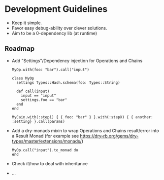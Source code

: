 # Development Guidelines

- Keep it simple.
- Favor easy debug-ability over clever solutions.
- Aim to be a 0-dependency lib (at runtime)

## Roadmap

- Add "Settings"/Dependency injection for Operations and Chains

    ```
    MyOp.with(foo: "bar").call("input")

    class MyOp
      settings Types::Hash.schema(foo: Types::String)

      def call(input)
        input == "input"
        settings.foo == "bar"
      end
    end

    MyCain.with(:step1) { { foo: "bar" } }.with(:stepX) { { another: :setting} }.call(params)
    ```
- Add a dry-monads mixin to wrap Operations and Chains result/error into a Result Monad (for example see https://dry-rb.org/gems/dry-types/master/extensions/monads/)
    ```
    MyOp.call("input").to_monad do
    end
    ```
- Check if/how to deal with inheritance 
- ...

